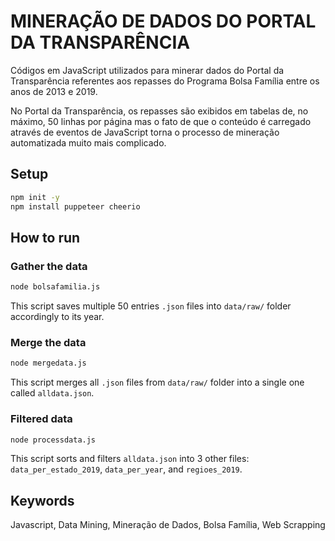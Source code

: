 # MINERAÇÃO DE DADOS DO PORTAL DA TRANSPARÊNCIA

Códigos em JavaScript utilizados para minerar dados do Portal da Transparência referentes aos repasses do Programa Bolsa Família entre os anos de 2013 e 2019.

No Portal da Transparência, os repasses são exibidos em tabelas de, no máximo, 50 linhas por página mas o fato de que o conteúdo é carregado através de eventos de JavaScript torna o processo de mineração automatizada muito mais complicado.

## Setup
```bash
npm init -y
npm install puppeteer cheerio 
```

## How to run
### Gather the data
```bash
node bolsafamilia.js
```
This script saves multiple 50 entries `.json` files into `data/raw/` folder accordingly to its year.

### Merge the data
```bash
node mergedata.js
```
This script merges all `.json` files from `data/raw/` folder into a single one called `alldata.json`.

### Filtered data
```bash
node processdata.js
```
This script sorts and filters `alldata.json` into 3 other files: `data_per_estado_2019`, `data_per_year`, and `regioes_2019`.

## Keywords
Javascript, Data Mining, Mineração de Dados, Bolsa Família, Web Scrapping
